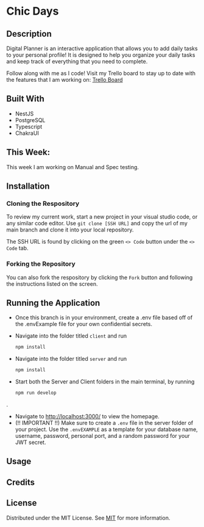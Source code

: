 # Chic Days 

## Description

Digital Planner is an interactive application that allows you to add daily tasks to your personal profile! It is designed to help you organize your daily tasks and keep track of everything that you need to complete.

Follow along with me as I code! Visit my Trello board to stay up to date with the features that I am working on: [Trello Board](https://trello.com/b/Cu7Oloup/to-do-list)

## Built With

- NestJS
- PostgreSQL
- Typescript
- ChakraUI

## This Week:

This week I am working on Manual and Spec testing.

## Installation

### Cloning the Respository
To review my current work, start a new project in your visual studio code, or any similar code editor. Use `git clone [SSH URL]` and copy the url of my main branch and clone it into your local repository. 

The SSH URL is found by clicking on the green `<> Code` button under the `<> Code` tab.
### Forking the Repository
You can also fork the respository by clicking the `Fork` button and following the instructions listed on the screen.

## Running the Application

 - Once this branch is in your environment, create a .env file based off of the .envExample file for your own confidential secrets.
  
 - Navigate into the folder titled
   `client`
    and run
   ```sh
   npm install
   ```
 - Navigate into the folder titled
   `server`
   and run
   ```sh
   npm install
   ```
 - Start both the Server and Client folders in the main terminal, by running
   ```sh
   npm run develop
   ```
  .
 - Navigate to [http://localhost:3000/](http://localhost:3000/) to view the homepage.
 - (!! IMPORTANT !!) Make sure to create a `.env` file in the server folder of your project. Use the `.envEXAMPLE` as a template for your database name, username, password, personal port, and a random password for your JWT secret.

## Usage

## Credits

## License

Distributed under the MIT License. See [MIT](https://choosealicense.com/licenses/mit/) for more information.
